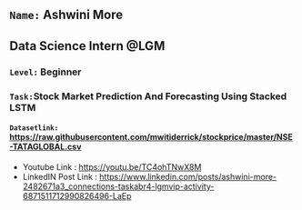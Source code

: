 ## `Name:` Ashwini More
## Data Science Intern @LGM
### `Level:` Beginner

### `Task:`Stock Market Prediction And Forecasting Using Stacked LSTM

#### `Datasetlink:` https://raw.githubusercontent.com/mwitiderrick/stockprice/master/NSE-TATAGLOBAL.csv


- Youtube Link : https://youtu.be/TC4ohTNwX8M
- LinkedIN Post Link : https://www.linkedin.com/posts/ashwini-more-2482671a3_connections-taskabr4-lgmvip-activity-6871511712990826496-LaEp


